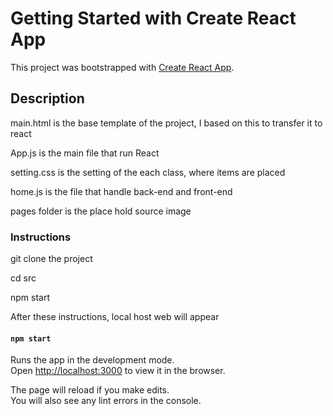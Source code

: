 # Getting Started with Create React App

This project was bootstrapped with [Create React App](https://github.com/facebook/create-react-app).

## Description

main.html is the base template of the project, I based on this to transfer it to react

App.js is the main file that run React 

setting.css is the setting of the each class, where items are placed 

home.js is the file that handle back-end and front-end 

pages folder is the place hold source image 


### Instructions 

git clone the project

cd src

npm start

After these instructions, local host web will appear 

#### `npm start`

Runs the app in the development mode.\
Open [http://localhost:3000](http://localhost:3000) to view it in the browser.

The page will reload if you make edits.\
You will also see any lint errors in the console.


